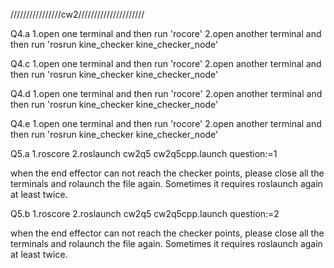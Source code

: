 ////////////////cw2/////////////////////

Q4.a
1.open one terminal and then run 'rocore'
2.open another terminal and then run 'rosrun kine_checker kine_checker_node'

Q4.c
1.open one terminal and then run 'rocore'
2.open another terminal and then run 'rosrun kine_checker kine_checker_node'

Q4.d
1.open one terminal and then run 'rocore'
2.open another terminal and then run 'rosrun kine_checker kine_checker_node'

Q4.e
1.open one terminal and then run 'rocore'
2.open another terminal and then run 'rosrun kine_checker kine_checker_node'

Q5.a
1.roscore
2.roslaunch cw2q5 cw2q5cpp.launch question:=1

when the end effector can not reach the checker points, please close all the terminals and rolaunch the file again. Sometimes it requires roslaunch again at least twice.

Q5.b
1.roscore
2.roslaunch cw2q5 cw2q5cpp.launch question:=2

when the end effector can not reach the checker points, please close all the terminals and rolaunch the file again. Sometimes it requires roslaunch again at least twice.






